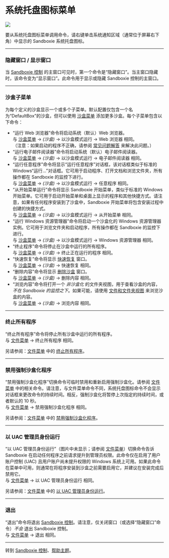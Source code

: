 # 系统托盘图标菜单

![](../Media/TrayPopupMenu.png)

要从系统托盘图标菜单调用命令，请右键单击系统通知区域（通常位于屏幕右下角）中显示的 Sandboxie 系统托盘图标。

* * *

### 隐藏窗口 / 显示窗口

当 [Sandboxie 控制](SandboxieControl.md) 的主窗口可见时，第一个命令是“隐藏窗口”。当主窗口隐藏时，该命令变为“显示窗口”。此命令用于显示或隐藏 Sandboxie 控制的主窗口。

* * *

### 沙盒子菜单

为每个定义的沙盒显示一个或多个子菜单。默认配置仅包含一个名为“DefaultBox”的沙盒，但可以使用 [沙盒菜单](SandboxMenu.md) 添加更多沙盒。每个子菜单包含以下命令：

*   “运行 Web 浏览器”命令将启动系统（默认）Web 浏览器。<br>
    与 [沙盒菜单](SandboxMenu.md) -> _(沙盒)_ -> 以沙盒模式运行 -> Web 浏览器 相同。<br>
    （注意：如果启动的程序不正确，请参阅 [常见问题解答](FrequentlyAskedQuestions.md#why-does-the-wrong-program-start-when-i-run-my-default-web-browser-sandboxed) 来解决此问题。）
*   “运行电子邮件阅读器”命令将启动系统（默认）电子邮件阅读器。<br>
    与 [沙盒菜单](SandboxMenu.md) -> _(沙盒)_ -> 以沙盒模式运行 -> 电子邮件阅读器 相同。
*   “运行任意程序”命令将显示“运行任意程序”对话框，该对话框类似于标准的 Windows“运行...”对话框。它可用于启动程序、打开文档和浏览文件夹，所有操作都在 Sandboxie 的监控下进行。<br>
    与 [沙盒菜单](SandboxMenu.md) -> _(沙盒)_ -> 以沙盒模式运行 -> 任意程序 相同。
*   “从开始菜单运行”命令将显示 Sandboxie 开始菜单，类似于标准的 Windows 开始菜单。它可用于启动开始菜单和桌面上显示的程序和其他快捷方式。请注意，如果有任何程序安装到了沙盒中，Sandboxie 开始菜单将包含安装过程中创建的快捷方式。<br>
    与 [沙盒菜单](SandboxMenu.md) -> _(沙盒)_ -> 以沙盒模式运行 -> 从开始菜单 相同。
*   “运行 Windows 资源管理器”命令将启动一个沙盒化的 Windows 资源管理器实例。它可用于浏览文件夹和启动程序，所有操作都在 Sandboxie 的监控下进行。<br>
    与 [沙盒菜单](SandboxMenu.md) -> _(沙盒)_ -> 以沙盒模式运行 -> Windows 资源管理器 相同。
*   “终止程序”命令将停止在沙盒中运行的所有程序。<br>
    与 [沙盒菜单](SandboxMenu.md) -> _(沙盒)_ -> 终止正在运行的程序 相同。
*   “快速恢复”命令将显示 [快速恢复](QuickRecovery.md) 窗口。<br>
    与 [沙盒菜单](SandboxMenu.md) -> _(沙盒)_ -> 快速恢复 相同。
*   “删除内容”命令将显示 [删除沙盒](DeleteSandbox.md) 窗口。<br>
    与 [沙盒菜单](SandboxMenu.md) -> _(沙盒)_ -> 删除内容 相同。
*   “浏览内容”命令将打开一个 _非沙盒化_ 的文件夹视图，用于查看沙盒的内容，_不在 Sandboxie 的监控之下_。如果可能，请使用 [文件和文件夹视图](FilesAndFoldersView.md) 来浏览沙盒的内容。<br>
    与 [沙盒菜单](SandboxMenu.md) -> _(沙盒)_ -> 浏览内容 相同。

* * *

### 终止所有程序

“终止所有程序”命令将停止所有沙盒中运行的所有程序。<br>
与 [文件菜单](FileMenu.md) -> 终止所有程序 相同。

另请参阅：[文件菜单](FileMenu.md) 中的 [终止所有程序](FileMenu.md#terminate-all-programs)。

* * *

### 禁用强制沙盒化程序

“禁用强制沙盒化程序”切换命令可临时禁用和重新启用强制沙盒化。请参阅 [文件菜单](FileMenu.md) 中的相关命令。请注意，与文件菜单命令不同，系统托盘图标命令不会显示对话框来更改命令的持续时间。相反，强制沙盒化将暂停上次指定的持续时间，或者默认的 10 秒。<br>
与 [文件菜单](FileMenu.md) -> 禁用强制沙盒化程序 相同。

另请参阅：[文件菜单](FileMenu.md) 中的 [禁用强制沙盒化程序](FileMenu.md#disable-forced-programs)。

* * *

### 以 UAC 管理员身份运行

“以 UAC 管理员身份运行”（图片中未显示；请参阅 [文件菜单](FileMenu.md)）切换命令告诉 Sandboxie 在启动任何程序之前请求提升到管理员权限。此命令仅在启用了用户账户控制 (UAC) 且用户账户尚未提升权限的 Windows 系统上可用。如果此命令在菜单中可用，则通常在将程序安装到沙盒之前需要启用它，并建议在安装完成后禁用它。<br>
与 [文件菜单](FileMenu.md) -> 以 UAC 管理员身份运行 相同。

另请参阅：[文件菜单](FileMenu.md) 中的 [以 UAC 管理员身份运行](FileMenu.md#run-as-uac-administrator)。

* * *

### 退出

“退出”命令将退出 [Sandboxie 控制](SandboxieControl.md)。请注意，仅关闭窗口（或选择“隐藏窗口”命令）_不会_ 退出 Sandboxie 控制。<br>
与 [文件菜单](FileMenu.md) -> 退出 相同。

* * *

转到 [Sandboxie 控制](SandboxieControl.md#menus)、[帮助主题](HelpTopics.md)。